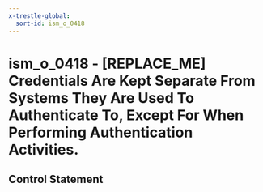 ```yaml
---
x-trestle-global:
  sort-id: ism_o_0418
---
```


# ism_o_0418 - \[REPLACE_ME\] Credentials Are Kept Separate From Systems They Are Used To Authenticate To, Except For When Performing Authentication Activities.

## Control Statement
